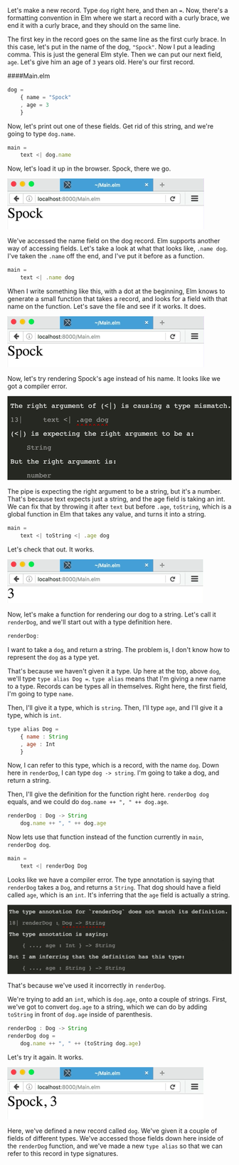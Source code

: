 Let's make a new record. Type `dog` right here, and then an `=`. Now, there's a formatting convention in Elm where we start a record with a curly brace, we end it with a curly brace, and they should on the same line.

The first key in the record goes on the same line as the first curly brace. In this case, let's put in the name of the dog, `"Spock"`. Now I put a leading comma. This is just the general Elm style. Then we can put our next field, `age`. Let's give him an age of `3` years old. Here's our first record. 


####Main.elm
```javascript
dog = 
    { name = "Spock"
    , age = 3
    }
```

Now, let's print out one of these fields. Get rid of this string, and we're going to type `dog.name`. 

```javascript
main = 
    text <| dog.name
```

Now, let's load it up in the browser. Spock, there we go.

![Spock written in the browser](../images/elm-store-key-value-pairs-using-records-in-elm-spock.png)

We've accessed the name field on the dog record. Elm supports another way of accessing fields. Let's take a look at what that looks like, `.name dog`. I've taken the `.name` off the end, and I've put it before as a function.

```javascript
main = 
    text <| .name dog
```

When I write something like this, with a dot at the beginning, Elm knows to generate a small function that takes a record, and looks for a field with that name on the function. Let's save the file and see if it works. It does. 

![Spock written in the browser](../images/elm-store-key-value-pairs-using-records-in-elm-spock.png)

Now, let's try rendering Spock's age instead of his name. It looks like we got a compiler error. 

![Error with Numbers](../images/elm-store-key-value-pairs-using-records-in-elm-error-with-numbers.png)

The pipe is expecting the right argument to be a string, but it's a number. That's because text expects just a string, and the age field is taking an int. We can fix that by throwing it after `text` but before `.age`, `toString`, which is a global function in Elm that takes any value, and turns it into a string.

```javascript
main = 
    text <| toString <| .age dog
```

Let's check that out. It works. 

![No errors with numbers](../images/elm-store-key-value-pairs-using-records-in-elm-noErrors-with-numbers.png)

Now, let's make a function for rendering our dog to a string. Let's call it `renderDog`, and we'll start out with a type definition here. 

```javascript
renderDog:
```

I want to take a `dog`, and return a string. The problem is, I don't know how to represent the `dog` as a type yet.

That's because we haven't given it a type. Up here at the top, above `dog`, we'll type `type alias Dog =`. `type alias` means that I'm giving a new name to a type. Records can be types all in themselves. Right here, the first field, I'm going to type `name`.

Then, I'll give it a type, which is `string`. Then, I'll type `age`, and I'll give it a type, which is `int`. 

```javascript
type alias Dog =
    { name : String
    , age : Int
    }
```

Now, I can refer to this type, which is a record, with the name `dog`. Down here in `renderDog`, I can type `dog -> string`. I'm going to take a dog, and return a string.

Then, I'll give the definition for the function right here. `renderDog dog` equals, and we could do `dog.name ++ ", " ++ dog.age`. 

```javascript
renderDog : Dog -> String
    dog.name ++ ", " ++ dog.age
```

Now lets use that function instead of the function currently in `main`, `renderDog dog`.

```javascript
main = 
    text <| renderDog Dog
```

Looks like we have a compiler error. The type annotation is saying that `renderDog` takes a `Dog`, and returns a `String`. That dog should have a field called `age`, which is an `int`. It's inferring that the `age` field is actually a string. 

![Age is inferred as a string](../images/elm-store-key-value-pairs-using-records-in-elm-number-to-string-error.png)

That's because we've used it incorrectly in `renderDog`.

We're trying to add an `int`, which is `dog.age`, onto a couple of strings. First, we've got to convert `dog.age` to a string, which we can do by adding `toString` in front of `dog.age` inside of parenthesis. 

```javascript
renderDog : Dog -> String
renderDog dog = 
    dog.name ++ ", " ++ (toString dog.age)
```

Let's try it again. It works. 

![Defined a new record](../images/elm-store-key-value-pairs-using-records-in-elm-new-record.png)

Here, we've defined a new record called `dog`. We've given it a couple of fields of different types. We've accessed those fields down here inside of the `renderDog` function, and we've made a new `type alias` so that we can refer to this record in type signatures.